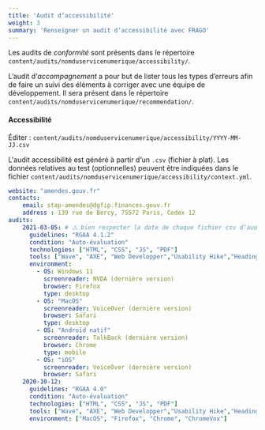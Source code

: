 ```yaml
---
title: 'Audit d’accessibilité'
weight: 3
summary: 'Renseigner un audit d’accessibilité avec FRAGO'
---
```


Les audits de *conformité* sont présents dans le répertoire `content/audits/nomduservicenumerique/accessibility/`.

L’audit d’*accompagnement* a pour but de lister tous les types d’erreurs afin de faire un suivi des éléments à corriger avec une équipe de développement. Il sera présent dans le répertoire `content/audits/nomduservicenumerique/recommendation/`.

#### Accessibilité

Éditer : `content/audits/nomduservicenumerique/accessibility/YYYY-MM-JJ.csv`

L'audit accessibilité est généré à partir d‘un `.csv` (fichier à plat). Les données relatives au test (optionnelles) peuvent être indiquées dans le fichier `content/audits/nomduservicenumerique/accessibility/context.yml`.

```yaml
website: "amendes.gouv.fr"
contacts:
    email: stap-amendes@dgfip.finances.gouv.fr
    address : 139 rue de Bercy, 75572 Paris, Cedex 12
audits:
    2021-03-05: # ⚠️ bien respecter la date de chaque fichier csv d’audit déjà présent dans `content/audits/nomduservicenumerique/accessibility/`
      guidelines: "RGAA 4.1.2"
      condition: "Auto-évaluation"
      technologies: ["HTML", "CSS", "JS", "PDF"]
      tools: ["Wave", "AXE", "Web Developper","Usability Hike","Heading Maps"]
      environment:
        - OS: Windows 11
          screenreader: NVDA (dernière version)
          browser: Firefox
          type: desktop
        - OS: "MacOS"
          screenreader: VoiceOver (dernière version)
          browser: Safari
          type: desktop
        - OS: "Androïd natif"
          screenreader: TalkBack (dernière version)
          browser: Chrome
          type: mobile
        - OS: "iOS"
          screenreader: VoiceOver (dernière version)
          browser: Safari
    2020-10-12:
      guidelines: "RGAA 4.0"
      condition: "Auto-évaluation"
      technologies: ["HTML", "CSS", "JS", "PDF"]
      tools: ["Wave", "AXE", "Web Developper","Usability Hike","Heading Maps"]
      environment: ["MacOS", "Firefox", "Chrome", "ChromeVox"]
```

